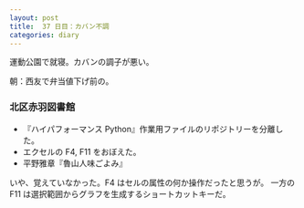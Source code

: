 ```yaml
---
layout: post
title:  37 日目：カバン不調
categories: diary
---
```


運動公園で就寝。カバンの調子が悪い。

朝：西友で弁当値下げ前の。

### 北区赤羽図書館

* 『ハイパフォーマンス Python』作業用ファイルのリポジトリーを分離した。
* エクセルの F4, F11 をおぼえた。
* 平野雅章『魯山人味ごよみ』

いや、覚えていなかった。F4 はセルの属性の何か操作だったと思うが。
一方の F11 は選択範囲からグラフを生成するショートカットキーだ。
